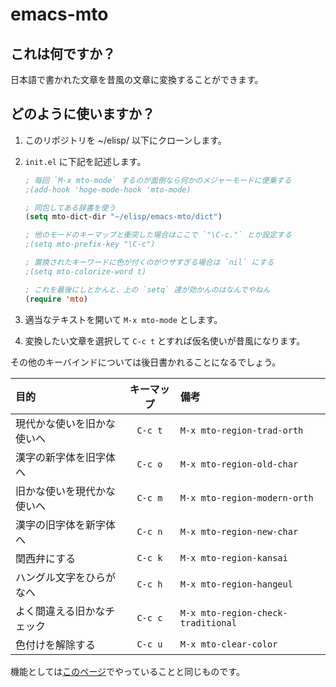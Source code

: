 # emacs-mto

## これは何ですか？
日本語で書かれた文章を昔風の文章に変換することができます。

## どのように使いますか？

1. このリポジトリを ~/elisp/ 以下にクローンします。
2. `init.el` に下記を記述します。

    ```lisp
    ; 毎回 `M-x mto-mode` するのが面倒なら何かのメジャーモードに便乗する
    ;(add-hook 'hoge-mode-hook 'mto-mode)

    ; 同包してある辞書を使う
    (setq mto-dict-dir "~/elisp/emacs-mto/dict")

    ; 他のモードのキーマップと衝突した場合はここで `"\C-c."` とか設定する
    ;(setq mto-prefix-key "\C-c")

    ; 置換されたキーワードに色が付くのがウザすぎる場合は `nil` にする
    ;(setq mto-colorize-word t)

    ; これを最後にしとかんと、上の `setq` 達が効かんのはなんでやねん
    (require 'mto)
    ```

3. 適当なテキストを開いて `M-x mto-mode` とします。
4. 変換したい文章を選択して `C-c t` とすれば仮名使いが昔風になります。

その他のキーバインドについては後日書かれることになるでしょう。

|目的|キーマップ|備考|
|:---|:---:|:---|
|現代かな使いを旧かな使いへ| `C-c t` | `M-x mto-region-trad-orth` |
|漢字の新字体を旧字体へ    | `C-c o` | `M-x mto-region-old-char` |
|旧かな使いを現代かな使いへ| `C-c m` | `M-x mto-region-modern-orth` |
|漢字の旧字体を新字体へ    | `C-c n` | `M-x mto-region-new-char` |
|関西弁にする              | `C-c k` | `M-x mto-region-kansai` |
|ハングル文字をひらがなへ  | `C-c h` | `M-x mto-region-hangeul` |
|よく間違える旧かなチェック| `C-c c` | `M-x mto-region-check-traditional`|
|色付けを解除する          | `C-c u` | `M-x mto-clear-color` |

機能としては[このページ](http://nakinor.github.io/mto)でやっていることと同じものです。
